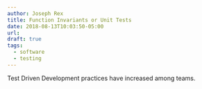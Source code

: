 ```yaml
---
author: Joseph Rex
title: Function Invariants or Unit Tests
date: 2018-08-13T10:03:50-05:00
url:
draft: true
tags:
  - software
  - testing
---
```

Test Driven Development practices have increased among teams.
